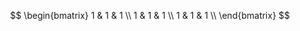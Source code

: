 $$
\begin{bmatrix}
  1 & 1 & 1 \\
  1 & 1 & 1 \\
  1 & 1 & 1 \\
\end{bmatrix}
$$
<!--
**zanra2401/zanra2401** is a ✨ _special_ ✨ repository because its `README.md` (this file) appears on your GitHub profile.

Here are some ideas to get you started:

- 🔭 I’m currently working on ...
- 🌱 I’m currently learning ...
- 👯 I’m looking to collaborate on ...
- 🤔 I’m looking for help with ...
- 💬 Ask me about ...
- 📫 How to reach me: ...
- 😄 Pronouns: ...
- ⚡ Fun fact: ...
-->
